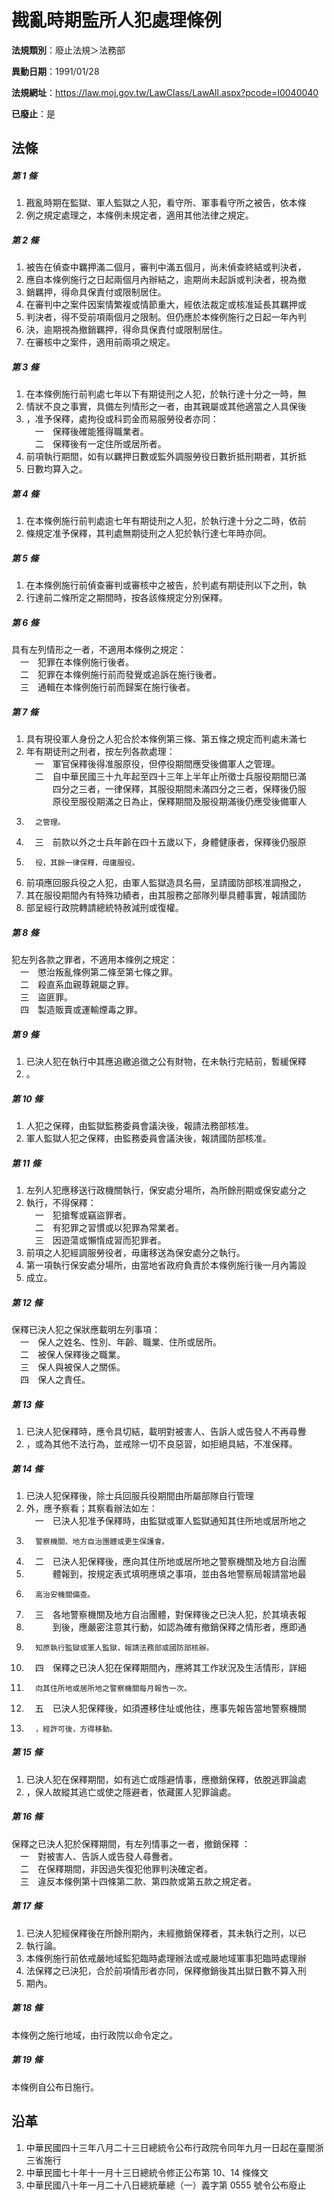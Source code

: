 # 戡亂時期監所人犯處理條例

**法規類別**：廢止法規＞法務部

**異動日期**：1991/01/28  

**法規網址**：https://law.moj.gov.tw/LawClass/LawAll.aspx?pcode=I0040040

**已廢止**：是



## 法條
##### 第 1 條
1. 戡亂時期在監獄、軍人監獄之人犯，看守所、軍事看守所之被告，依本條
1. 例之規定處理之，本條例未規定者，適用其他法律之規定。

##### 第 2 條
1. 被告在偵查中羈押滿二個月，審判中滿五個月，尚未偵查終結或判決者，
1. 應自本條例施行之日起兩個月內辦結之，逾期尚未起訴或判決者，視為撤
1. 銷羈押，得命具保責付或限制居住。
1. 在審判中之案件因案情繁複或情節重大，經依法裁定或核准延長其羈押或
1. 判決者，得不受前項兩個月之限制。但仍應於本條例施行之日起一年內判
1. 決，逾期視為撤銷羈押，得命具保責付或限制居住。
1. 在審核中之案件，適用前兩項之規定。

##### 第 3 條
1. 在本條例施行前判處七年以下有期徒刑之人犯，於執行達十分之一時，無
1. 情狀不良之事實，具備左列情形之一者，由其親屬或其他適當之人具保後
1. ，准予保釋，處拘役或科罰金而易服勞役者亦同：  
　一　保釋後確能獲得職業者。  
　二　保釋後有一定住所或居所者。
1. 前項執行期間，如有以羈押日數或監外調服勞役日數折抵刑期者，其折抵
1. 日數均算入之。

##### 第 4 條
1. 在本條例施行前判處逾七年有期徒刑之人犯，於執行達十分之二時，依前
1. 條規定准予保釋，其判處無期徒刑之人犯於執行達七年時亦同。

##### 第 5 條
1. 在本條例施行前偵查審判或審核中之被告，於判處有期徒刑以下之刑，執
1. 行達前二條所定之期間時，按各該條規定分別保釋。

##### 第 6 條
具有左列情形之一者，不適用本條例之規定：  
　一　犯罪在本條例施行後者。  
　二　犯罪在本條例施行前而發覺或追訴在施行後者。  
　三　通輯在本條例施行前而歸案在施行後者。

##### 第 7 條
1. 具有現役軍人身份之人犯合於本條例第三條、第五條之規定而判處未滿七
1. 年有期徒刑之刑者，按左列各款處理：  
　一　軍官保釋後得准服原役，但停役期間應受後備軍人之管理。  
　二　自中華民國三十九年起至四十三年上半年止所徵士兵服役期間已滿  
　　　四分之三者，一律保釋，其服役期間未滿四分之三者，保釋後仍服  
　　　原役至服役期滿之日為止，保釋期間及服役期滿後仍應受後備軍人
1.       之管理。
1. 　三　前款以外之士兵年齡在四十五歲以下，身體健康者，保釋後仍服原
1.       役，其餘一律保釋，毋庸服役。
1. 前項應回服兵役之人犯，由軍人監獄造具名冊，呈請國防部核准調撥之，
1. 其在服役期間內有特殊功績者，由其服務之部隊列舉具體事實，報請國防
1. 部呈經行政院轉請總統特赦減刑或復權。

##### 第 8 條
犯左列各款之罪者，不適用本條例之規定：  
　一　懲治叛亂條例第二條至第七條之罪。  
　二　殺直系血親尊親屬之罪。  
　三　盜匪罪。  
　四　製造販賣或運輸煙毒之罪。

##### 第 9 條
1. 已決人犯在執行中其應追繳追徵之公有財物，在未執行完結前，暫緩保釋
1. 。

##### 第 10 條
1. 人犯之保釋，由監獄監務委員會議決後，報請法務部核准。
1. 軍人監獄人犯之保釋，由監務委員會議決後，報請國防部核准。

##### 第 11 條
1. 左列人犯應移送行政機關執行，保安處分場所，為所餘刑期或保安處分之
1. 執行，不得保釋：  
　一　犯搶奪或竊盜罪者。  
　二　有犯罪之習慣或以犯罪為常業者。  
　三　因遊蕩或懶惰成習而犯罪者。
1. 前項之人犯經調服勞役者，毋庸移送為保安處分之執行。
1. 第一項執行保安處分場所，由當地省政府負責於本條例施行後一月內籌設
1. 成立。

##### 第 12 條
保釋已決人犯之保狀應載明左列事項：  
　一　保人之姓名、性別、年齡、職業、住所或居所。  
　二　被保人保釋後之職業。  
　三　保人與被保人之關係。  
　四　保人之責任。

##### 第 13 條
1. 已決人犯保釋時，應令具切結，載明對被害人、告訴人或告發人不再尋釁
1. ，或為其他不法行為，並戒除一切不良惡習，如拒絕具結，不准保釋。

##### 第 14 條
1. 已決人犯保釋後，除士兵回服兵役期間由所屬部隊自行管理
1. 外，應予察看；其察看辦法如左：  
　一　已決人犯准予保釋時，由監獄或軍人監獄通知其住所地或居所地之
1.       警察機關、地方自治團體或更生保護會。
1. 　二　已決人犯保釋後，應向其住所地或居所地之警察機關及地方自治團
1. 　　　體報到，按規定表式填明應填之事項，並由各地警察局報請當地最
1.       高治安機關備查。
1. 　三　各地警察機關及地方自治團體，對保釋後之已決人犯，於其填表報
1. 　　　到後，應嚴密注意其行動，如認為確有撤銷保釋之情形者，應即通
1.       知原執行監獄或軍人監獄，報請法務部或國防部核辦。
1. 　四　保釋之已決人犯在保釋期間內，應將其工作狀況及生活情形，詳細
1.       向其住所地或居所地之警察機關每月報告一次。
1. 　五　已決人犯保釋後，如須遷移住址或他往，應事先報告當地警察機關
1.       ，經許可後，方得移動。

##### 第 15 條
1. 已決人犯在保釋期間，如有逃亡或隱避情事，應撤銷保釋，依脫逃罪論處
1. ，保人故縱其逃亡或使之隱避者，依藏匿人犯罪論處。

##### 第 16 條
保釋之已決人犯於保釋期間，有左列情事之一者，撤銷保釋 ：  
　一　對被害人、告訴人或告發人尋釁者。  
　二　在保釋期間，非因過失復犯他罪判決確定者。  
　三　違反本條例第十四條第二款、第四款或第五款之規定者。

##### 第 17 條
1. 已決人犯經保釋後在所餘刑期內，未經撤銷保釋者，其未執行之刑，以已
1. 執行論。
1. 本條例施行前依戒嚴地域監犯臨時處理辦法或戒嚴地域軍事犯臨時處理辦
1. 法保釋之已決犯，合於前項情形者亦同，保釋撤銷後其出獄日數不算入刑
1. 期內。

##### 第 18 條
本條例之施行地域，由行政院以命令定之。

##### 第 19 條
本條例自公布日施行。

## 沿革
1. 中華民國四十三年八月二十三日總統令公布行政院令同年九月一日起在臺閩浙三省施行
1. 中華民國七十年十一月十三日總統令修正公布第 10、14 條條文
1. 中華民國八十年一月二十八日總統華總（一）義字第 0555 號令公布廢止
